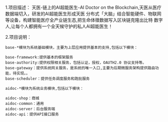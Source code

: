 1.项目描述：
    天医-链上的AI超能医生-AI Doctor on the Blockchain,天医从医疗数据端切入，研发的AI超能医生形成天医
分布式「大脑」结合智能硬件、物联网等设备，构建智能医疗全产业链生态,把生命体徵数据写入区块链克隆出比特
数字人,让每个人都拥有一个全天候守护的私人AI超能医生！

2.项目说明：
    
    base-*模块为系统基础模块，主要为上层应用提供基本的支持,包括以下模块：

    base-framework:提供基本的框架服务
    base-authority:提供权限相关服务，包括认证，授权，OAUTH2.0 协议支持等。
    base-gateway：提供系统网关服务，是系统的唯一入口,主要为后期微服务架构提供路由功能，待实现。。
	base-scheduler：提供任务调度服务和跑批服务

	aidoc-*模块为系统业务模块,包括以下模块：

    aidoc-shop：商城
    aidoc-common：通用
    aidoc-server：后台服务端
    aidoc-api：提供API接口服务